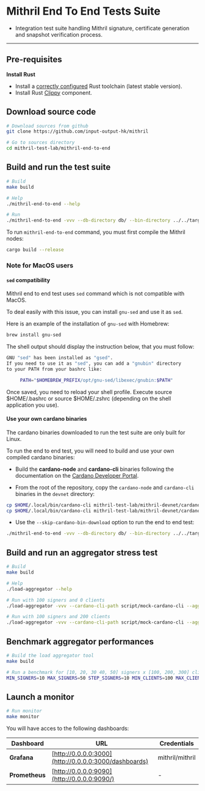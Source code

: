 # Mithril End To End Tests Suite

* Integration test suite handling Mithril signature, certificate generation and snapshot verification process.

---

## Pre-requisites

**Install Rust**

* Install a [correctly configured](https://www.rust-lang.org/learn/get-started) Rust toolchain (latest stable version).
* Install Rust [Clippy](https://github.com/rust-lang/rust-clippy) component.

## Download source code

```bash
# Download sources from github
git clone https://github.com/input-output-hk/mithril

# Go to sources directory
cd mithril-test-lab/mithril-end-to-end
```

## Build and run the test suite

```bash
# Build
make build

# Help
./mithril-end-to-end --help

# Run
./mithril-end-to-end -vvv --db-directory db/ --bin-directory ../../target/release
```

To run `mithril-end-to-end` command, you must first compile the Mithril nodes:

```bash
cargo build --release
```

### Note for MacOS users

#### `sed` compatibility

Mithril end to end test uses `sed` command which is not compatible with MacOS.

To deal easily with this issue, you can install `gnu-sed` and use it as `sed`.

Here is an example of the installation of `gnu-sed` with Homebrew:

```bash
brew install gnu-sed
```

The shell output should display the instruction below, that you must follow:

```bash
GNU "sed" has been installed as "gsed".
If you need to use it as "sed", you can add a "gnubin" directory
to your PATH from your bashrc like:

     PATH="$HOMEBREW_PREFIX/opt/gnu-sed/libexec/gnubin:$PATH"
```

Once saved, you need to reload your shell profile. Execute source $HOME/.bashrc or source $HOME/.zshrc (depending on the shell application you use).

#### Use your own cardano binaries

The cardano binaries downloaded to run the test suite are only built for Linux.

To run the end to end test, you will need to build and use your own compiled cardano binaries:

- Build the **cardano-node** and **cardano-cli** binaries following the documentation on the [Cardano Developer Portal](https://developers.cardano.org/docs/get-started/installing-cardano-node#macos).

- From the root of the repository, copy the `cardano-node` and `cardano-cli` binaries in the `devnet` directory:
```bash
cp $HOME/.local/bin/cardano-cli mithril-test-lab/mithril-devnet/cardano-node
cp $HOME/.local/bin/cardano-cli mithril-test-lab/mithril-devnet/cardano-cli
```

- Use the `--skip-cardano-bin-download` option to run the end to end test:

```bash
./mithril-end-to-end -vvv --db-directory db/ --bin-directory ../../target/release --skip-cardano-bin-download
```

## Build and run an aggregator stress test

```bash
# Build
make build

# Help
./load-aggregator --help

# Run with 100 signers and 0 clients
./load-aggregator -vvv --cardano-cli-path script/mock-cardano-cli --aggregator-dir ../../target/release --num-signers=100

# Run with 100 signers and 200 clients
./load-aggregator -vvv --cardano-cli-path script/mock-cardano-cli --aggregator-dir ../../target/release --num-signers=100 --num-clients=200
```

## Benchmark aggregator performances

```bash
# Build the load aggregator tool
make build

# Run a benchmark for [10, 20, 30 40, 50] signers x [100, 200, 300] clients
MIN_SIGNERS=10 MAX_SIGNERS=50 STEP_SIGNERS=10 MIN_CLIENTS=100 MAX_CLIENTS=300 STEP_CLIENTS=100 ./benchmark-aggregator.sh
```

## Launch a monitor

```bash
# Run monitor
make monitor
```

You will have acces to the following dashboards:

| Dashboard | URL | Credentials
|------------|------------|------------
| **Grafana** | [http://0.0.0.0:3000](http://0.0.0.0:3000/dashboards) | mithril/mithril
| **Prometheus** | [http://0.0.0.0:9090](http://0.0.0.0:9090/) | -